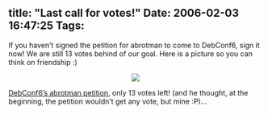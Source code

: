 title: "Last call for votes!"
Date: 2006-02-03 16:47:25
Tags: 
---
If you haven&#8217;t signed the petition for abrotman to come to DebConf6, sign it now! We are still 13 votes behind of our goal. Here is a picture so you can think on friendship :)

<p align="center"><img src="http://www.icq.com/img/friendship/usercreated/static/card_222_p.gif"/></p>
<p align="left"><a target="_blank" href="http://www.petitiononline.com/abrotman/petition.html">DebConf6&#8217;s abrotman petition</a>, only 13 votes left! (and he thought, at the beginning, the petition wouldn&#8217;t get any vote, but mine :P)&#8230; </p>
